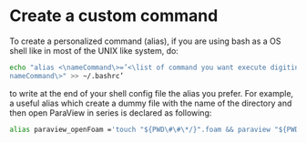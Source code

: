 # Create a custom command

To create a personalized command (alias), if you are using bash as a OS shell like
in most of the UNIX like system, do:

```sh
echo "alias <\nameCommand\>=’<\list of command you want execute digiting
nameCommand\>" >> ~/.bashrc’
```
to write at the end of your shell config file the alias you prefer.
For example, a useful alias which create a dummy file with the name of
the directory and then open ParaView in series is declared as following:

```sh
alias paraview_openFoam ='touch "${PWD\#\#\*/}".foam && paraview "${PWD\#\#\*/}".foam
```
<!--  Script to show the footer   -->
<html>
<script
    src="https://code.jquery.com/jquery-3.3.1.js"
    integrity="sha256-2Kok7MbOyxpgUVvAk/HJ2jigOSYS2auK4Pfzbm7uH60="
    crossorigin="anonymous">
</script>
<script>
$(function(){
  $("#footer").load("../footers/footer_first_level_depth.html");
});
</script>
<body>
<div id="footer"></div>
</body>
</html>
